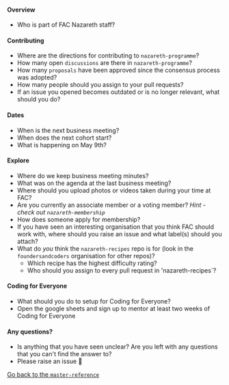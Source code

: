 #### Overview

* Who is part of FAC Nazareth staff?

#### Contributing

* Where are the directions for contributing to `nazareth-programme`?
* How many open `discussions` are there in `nazareth-programme`?
* How many `proposals` have been approved since the consensus process was adopted?
* How many people should you assign to your pull requests?
* If an issue you opened becomes outdated or is no longer relevant, what should you do?

#### Dates

* When is the next business meeting?
* When does the next cohort start?
* What is happening on May 9th?

#### Explore

* Where do we keep business meeting minutes?
* What was on the agenda at the last business meeting?
* Where should you upload photos or videos taken during your time at FAC?
* Are you currently an associate member or a voting member? _Hint - check out `nazareth-membership`_
* How does someone apply for membership?
* If you have seen an interesting organisation that you think FAC should work with, where should you raise an issue and what label(s) should you attach?
* What do _you_ think the `nazareth-recipes` repo is for (look in the `foundersandcoders` organisation for other repos)?
  * Which recipe has the highest difficulty rating?
  * Who should you assign to every pull request in 'nazareth-recipes`?

#### Coding for Everyone

* What should you do to setup for Coding for Everyone?
* Open the google sheets and sign up to mentor at least two weeks of Coding for Everyone

#### Any questions?

* Is anything that you have seen unclear? Are you left with any questions that you can't find the answer to?
* Please raise an issue :tada:

[Go back to the `master-reference`](https://github.com/foundersandcoders/master-reference/blob/master/coursebook/general/github-scavenger-hunt.md)
